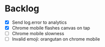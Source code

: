 
# Backlog

- [x] Send log.error to analytics
- [x] Chrome mobile flashes canvas on tap
- [ ] Chrome mobile slowness
- [ ] Invalid emoji: orangutan on chrome mobile
